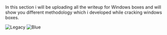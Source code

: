 In this section i will be uploading all the writeup for Windows boxes and will show you different methodology which i developed while cracking windows boxes.

![Legacy](https://user-images.githubusercontent.com/55708909/91399941-7b361a80-e85c-11ea-8795-0b6d7ecd6be8.png)
![Blue](https://user-images.githubusercontent.com/55708909/91400272-fe577080-e85c-11ea-83eb-62df0e7decde.png)



